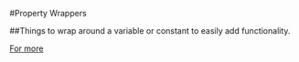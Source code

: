 #Property Wrappers

##Things to wrap around a variable or constant to easily add functionality.

[For more](PropertyWrappers.swift)